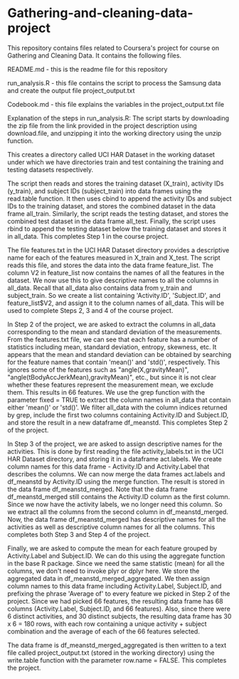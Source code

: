 # Gathering-and-cleaning-data-project
This repository contains files related to Coursera's project for course on Gathering and Cleaning Data. It contains the following files.

README.md - this is the readme file for this repository

run_analysis.R - this file contains the script to process the Samsung data and create the output file project_output.txt

Codebook.md - this file explains the variables in the project_output.txt file

Explanation of the steps in run_analysis.R:
The script starts by downloading the zip file from the link provided in the project description using download.file, and unzipping it into the working directory using the unzip function.

This creates a directory called UCI HAR Dataset in the working dataset under which we have directories train and test containing the training and testing datasets respectively.

The script then reads and stores the training dataset (X_train), activity IDs (y_train), and subject IDs (subject_train) into data frames using the read.table function. It then uses cbind to append the activity IDs and subject IDs to the training dataset, and stores the combined dataset in the data frame all_train. Similarly, the script reads the testing dataset, and stores the combined test dataset in the data frame all_test. Finally, the script uses rbind to append the testing dataset below the training dataset and stores it in all_data. This completes Step 1 in the course project.

The file features.txt in the UCI HAR Dataset directory provides a descriptive name for each of the features measured in X_train and X_test. The script reads this file, and stores the data into the data frame feature_list. The column V2 in feature_list now contains the names of all the features in the dataset. We now use this to give descriptive names to all the columns in all_data. Recall that all_data also contains data from y_train and subject_train. So we create a list containing 'Activity.ID', 'Subject.ID', and feature_list$V2, and assign it to the column names of all_data. This will be used to complete Steps 2, 3 and 4 of the course project.

In Step 2 of the project, we are asked to extract the columns in all_data corresponding to the mean and standard deviation of the measurements. From the features.txt file, we can see that each feature has a number of statistics including mean, standard deviation, entropy, skewness, etc. It appears that the mean and standard deviation can be obtained by searching for the feature names that contain 'mean()' and 'std()', respectively. This ignores some of the features such as "angle(X,gravityMean)", "angle(tBodyAccJerkMean),gravityMean)", etc., but since it is not clear whether these features represent the measurement mean, we exclude them. This results in 66 features. We use the grep function with the parameter fixed = TRUE to extract the column names in all_data that contain either 'mean()' or 'std()'. We filter all_data with the column indices returned by grep, include the first two columns containing Activity.ID and Subject.ID, and store the result in a new dataframe df_meanstd. This completes Step 2 of the project.

In Step 3 of the project, we are asked to assign descriptive names for the activities. This is done by first reading the file activity_labels.txt in the UCI HAR Dataset directory, and storing it in a dataframe act.labels. We create column names for this data frame - Activity.ID and Activity.Label that describes the columns. We can now merge the data frames act.labels and df_meanstd by Activity.ID using the merge function. The result is stored in the data frame df_meanstd_merged. Note that the data frame df_meanstd_merged still contains the Activity.ID column as the first column. Since we now have the activity labels, we no longer need this column. So we extract all the columns from the second column in df_meanstd_merged. Now, the data frame df_meanstd_merged has descriptive names for all the activities as well as descriptive column names for all the columns. This completes both Step 3 and Step 4 of the project.

Finally, we are asked to compute the mean for each feature grouped by Activity.Label and Subject.ID. We can do this using the aggregate function in the base R package. Since we need the same statistic (mean) for all the columns, we don't need to invoke plyr or dplyr here. We store the aggregated data in df_meanstd_merged_aggregated. We then assign column names to this data frame including Activity.Label, Subject.ID, and prefixing the phrase 'Average of' to every feature we picked in Step 2 of the project. Since we had picked 66 features, the resulting data frame has 68 columns (Activity.Label, Subject.ID, and 66 features). Also, since there were 6 distinct activities, and 30 distinct subjects, the resulting data frame has 30 x 6 = 180 rows, with each row containing a unique activity + subject combination and the average of each of the 66 features selected.

The data frame is df_meanstd_merged_aggregated is then written to a text file called project_output.txt (stored in the working directory) using the write.table function with the parameter row.name = FALSE. This completes the project.
